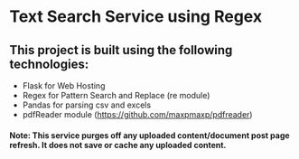 # Text Search Service using Regex

## This project is built using the following technologies:
- Flask for Web Hosting
- Regex for Pattern Search and Replace (re module)
- Pandas for parsing csv and excels
- pdfReader module (https://github.com/maxpmaxp/pdfreader)

#### Note: This service purges off any uploaded content/document post page refresh. It does not save or cache any uploaded content. 
